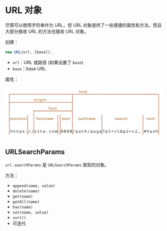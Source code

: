 # URL 对象

尽管可以使用字符串作为 URL，但 URL 对象提供了一些便捷的属性和方法，而且大部分接收 URL 的方法也接收 URL 对象。

创建：

```js
new URL(url, [base]);
```

- `url`：URL 或路径 (如果设置了 `base`)
- `base`：base URL

属性：

![](./assets/url-prop.png)

## URLSearchParams

`url.searchParams` 是 `URLSearchParams` 类型的对象。

方法：

- `append(name, value)`
- `delete(name)`
- `get(name)`
- `getAll(name)`
- `has(name)`
- `set(name, value)`
- `sort()`
- 可迭代

